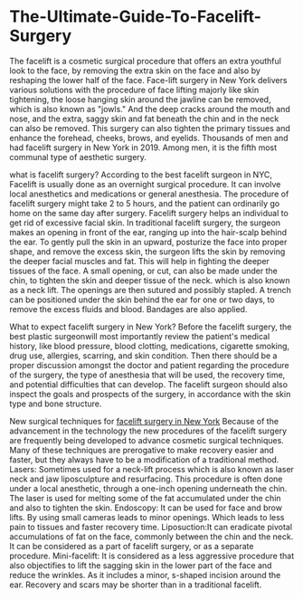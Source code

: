 # The-Ultimate-Guide-To-Facelift-Surgery
The facelift is a cosmetic surgical procedure that offers an extra youthful look to the face, by removing the extra skin on the face and also by reshaping the lower half of the face. Face-lift surgery in New York delivers various solutions with the procedure of face lifting majorly like skin tightening, the loose hanging skin around the jawline can be removed, which is also known as "jowls." And the deep cracks around the mouth and nose, and the extra, saggy skin and fat beneath the chin and in the neck can also be removed. This surgery can also tighten the primary tissues and enhance the forehead, cheeks, brows, and eyelids. Thousands of men and had facelift surgery in New York in 2019. Among men, it is the fifth most communal type of aesthetic surgery.

what is facelift surgery?
According to the best facelift surgeon in NYC, Facelift is usually done as an overnight surgical procedure. It can involve local anesthetics and medications or general anesthesia. The procedure of facelift surgery might take 2 to 5 hours, and the patient can ordinarily go home on the same day after surgery. Facelift surgery helps an individual to get rid of excessive facial skin. In traditional facelift surgery, the surgeon makes an opening in front of the ear, ranging up into the hair-scalp behind the ear. To gently pull the skin in an upward, posturize the face into proper shape, and remove the excess skin, the surgeon lifts the skin by removing the deeper facial muscles and fat. This will help in fighting the deeper tissues of the face. A small opening, or cut, can also be made under the chin, to tighten the skin and deeper tissue of the neck. which is also known as a neck lift. The openings are then sutured and possibly stapled. A trench can be positioned under the skin behind the ear for one or two days, to remove the excess fluids and blood. Bandages are also applied.

What to expect facelift surgery in New York? 
Before the facelift surgery, the best plastic surgeonwill most importantly review the patient's medical history, like blood pressure, blood clotting, medications, cigarette smoking, drug use, allergies, scarring, and skin condition. 
Then there should be a proper discussion amongst the doctor and patient regarding the procedure of the surgery, the type of anesthesia that will be used, the recovery time, and potential difficulties that can develop.
The facelift surgeon should also inspect the goals and prospects of the surgery, in accordance with the skin type and bone structure.

New surgical techniques for <a href="https://www.shahplasticsurgerynyc.com/services/surgical/facelift/">facelift surgery in New York</a>
Because of the advancement in the technology the new procedures of the facelift surgery are frequently being developed to advance cosmetic surgical techniques. Many of these techniques are prerogative to make recovery easier and faster, but they always have to be a modification of a traditional method.
Lasers: Sometimes used for a neck-lift process which is also known as laser neck and jaw liposculpture and resurfacing. This procedure is often done under a local anesthetic, through a one-inch opening underneath the chin. The laser is used for melting some of the fat accumulated under the chin and also to tighten the skin.
Endoscopy: It can be used for face and brow lifts. By using small cameras leads to minor openings. Which leads to less pain to tissues and faster recovery time.
Liposuction:It can eradicate pivotal accumulations of fat on the face, commonly between the chin and the neck. It can be considered as a part of facelift surgery, or as a separate procedure.
Mini-facelift: It is considered as a less aggressive procedure that also objectifies to lift the sagging skin in the lower part of the face and reduce the wrinkles. As it includes a minor, s-shaped incision around the ear. Recovery and scars may be shorter than in a traditional facelift.
